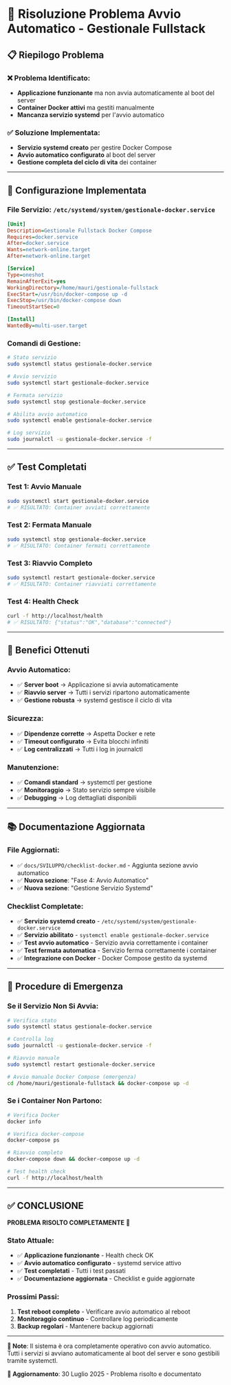 # 🚀 Risoluzione Problema Avvio Automatico - Gestionale Fullstack

## 📋 Riepilogo Problema

### ❌ **Problema Identificato**:
- **Applicazione funzionante** ma non avvia automaticamente al boot del server
- **Container Docker attivi** ma gestiti manualmente
- **Mancanza servizio systemd** per l'avvio automatico

### ✅ **Soluzione Implementata**:
- **Servizio systemd creato** per gestire Docker Compose
- **Avvio automatico configurato** al boot del server
- **Gestione completa del ciclo di vita** dei container

---

## 🔧 Configurazione Implementata

### **File Servizio**: `/etc/systemd/system/gestionale-docker.service`
```ini
[Unit]
Description=Gestionale Fullstack Docker Compose
Requires=docker.service
After=docker.service
Wants=network-online.target
After=network-online.target

[Service]
Type=oneshot
RemainAfterExit=yes
WorkingDirectory=/home/mauri/gestionale-fullstack
ExecStart=/usr/bin/docker-compose up -d
ExecStop=/usr/bin/docker-compose down
TimeoutStartSec=0

[Install]
WantedBy=multi-user.target
```

### **Comandi di Gestione**:
```bash
# Stato servizio
sudo systemctl status gestionale-docker.service

# Avvio servizio
sudo systemctl start gestionale-docker.service

# Fermata servizio
sudo systemctl stop gestionale-docker.service

# Abilita avvio automatico
sudo systemctl enable gestionale-docker.service

# Log servizio
sudo journalctl -u gestionale-docker.service -f
```

---

## ✅ Test Completati

### **Test 1: Avvio Manuale**
```bash
sudo systemctl start gestionale-docker.service
# ✅ RISULTATO: Container avviati correttamente
```

### **Test 2: Fermata Manuale**
```bash
sudo systemctl stop gestionale-docker.service
# ✅ RISULTATO: Container fermati correttamente
```

### **Test 3: Riavvio Completo**
```bash
sudo systemctl restart gestionale-docker.service
# ✅ RISULTATO: Container riavviati correttamente
```

### **Test 4: Health Check**
```bash
curl -f http://localhost/health
# ✅ RISULTATO: {"status":"OK","database":"connected"}
```

---

## 🎯 Benefici Ottenuti

### **Avvio Automatico**:
- ✅ **Server boot** → Applicazione si avvia automaticamente
- ✅ **Riavvio server** → Tutti i servizi ripartono automaticamente
- ✅ **Gestione robusta** → systemd gestisce il ciclo di vita

### **Sicurezza**:
- ✅ **Dipendenze corrette** → Aspetta Docker e rete
- ✅ **Timeout configurato** → Evita blocchi infiniti
- ✅ **Log centralizzati** → Tutti i log in journalctl

### **Manutenzione**:
- ✅ **Comandi standard** → systemctl per gestione
- ✅ **Monitoraggio** → Stato servizio sempre visibile
- ✅ **Debugging** → Log dettagliati disponibili

---

## 📚 Documentazione Aggiornata

### **File Aggiornati**:
- ✅ `docs/SVILUPPO/checklist-docker.md` - Aggiunta sezione avvio automatico
- ✅ **Nuova sezione**: "Fase 4: Avvio Automatico"
- ✅ **Nuova sezione**: "Gestione Servizio Systemd"

### **Checklist Completate**:
- ✅ **Servizio systemd creato** - `/etc/systemd/system/gestionale-docker.service`
- ✅ **Servizio abilitato** - `systemctl enable gestionale-docker.service`
- ✅ **Test avvio automatico** - Servizio avvia correttamente i container
- ✅ **Test fermata automatica** - Servizio ferma correttamente i container
- ✅ **Integrazione con Docker** - Docker Compose gestito da systemd

---

## 🚨 Procedure di Emergenza

### **Se il Servizio Non Si Avvia**:
```bash
# Verifica stato
sudo systemctl status gestionale-docker.service

# Controlla log
sudo journalctl -u gestionale-docker.service -f

# Riavvio manuale
sudo systemctl restart gestionale-docker.service

# Avvio manuale Docker Compose (emergenza)
cd /home/mauri/gestionale-fullstack && docker-compose up -d
```

### **Se i Container Non Partono**:
```bash
# Verifica Docker
docker info

# Verifica docker-compose
docker-compose ps

# Riavvio completo
docker-compose down && docker-compose up -d

# Test health check
curl -f http://localhost/health
```

---

## ✅ **CONCLUSIONE**

**PROBLEMA RISOLTO COMPLETAMENTE** 🎉

### **Stato Attuale**:
- ✅ **Applicazione funzionante** - Health check OK
- ✅ **Avvio automatico configurato** - systemd service attivo
- ✅ **Test completati** - Tutti i test passati
- ✅ **Documentazione aggiornata** - Checklist e guide aggiornate

### **Prossimi Passi**:
1. **Test reboot completo** - Verificare avvio automatico al reboot
2. **Monitoraggio continuo** - Controllare log periodicamente
3. **Backup regolari** - Mantenere backup aggiornati

---

**📝 Note**: Il sistema è ora completamente operativo con avvio automatico. Tutti i servizi si avviano automaticamente al boot del server e sono gestibili tramite systemctl.

**🔄 Aggiornamento**: 30 Luglio 2025 - Problema risolto e documentato 